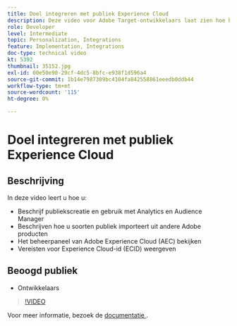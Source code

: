 ```yaml
---
title: Doel integreren met publiek Experience Cloud
description: Deze video voor Adobe Target-ontwikkelaars laat zien hoe het publiek is gemaakt met Analytics en Audience Manager. Ontwikkelaars die deze video bekijken, kunnen soorten publiek importeren uit andere producten van de Adobe, vertrouwd raken met het beheerdeelvenster van Adobe Experience Cloud (AEC) en de vereisten voor de Experience Cloud-id (ECID) vermelden.
role: Developer
level: Intermediate
topic: Personalization, Integrations
feature: Implementation, Integrations
doc-type: technical video
kt: 5392
thumbnail: 35152.jpg
exl-id: 00e50e90-29cf-4dc5-8bfc-e938f1d596a4
source-git-commit: 1b14e7987309bc4104fa842558861eeedb0ddb44
workflow-type: tm+mt
source-wordcount: '115'
ht-degree: 0%

---
```


# Doel integreren met publiek Experience Cloud

## Beschrijving

In deze video leert u hoe u:

* Beschrijf publiekscreatie en gebruik met Analytics en Audience Manager
* Beschrijven hoe u soorten publiek importeert uit andere Adobe producten
* Het beheerpaneel van Adobe Experience Cloud (AEC) bekijken
* Vereisten voor Experience Cloud-id (ECID) weergeven

## Beoogd publiek

* Ontwikkelaars

>[!VIDEO](https://video.tv.adobe.com/v/35152/?quality=12)

Voor meer informatie, bezoek de [ documentatie ](https://experienceleague.adobe.com/docs/target/using/integrate/mmp.html?lang=en).
